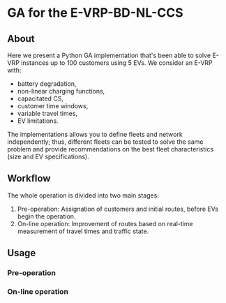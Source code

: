 # GA for the E-VRP-BD-NL-CCS

## About
Here we present a Python GA implementation that's been able to solve E-VRP 
instances up to 100 customers using 5 EVs. We consider an E-VRP with:
 - battery degradation, 
 - non-linear charging functions,
 - capacitated CS,
 - customer time windows,
 - variable travel times,
 - EV limitations.
 
The implementations allows you to define fleets and network independently; 
thus, different fleets can be tested to solve the same problem and provide 
recommendations on the best fleet characteristics (size and EV specifications).
 
## Workflow

The whole operation is divided into two main stages:
1. Pre-operation: Assignation of customers and initial routes, before EVs
begin the operation.
2. On-line operation: Improvement of routes based on real-time measurement 
of travel times and traffic state.

## Usage
### Pre-operation

### On-line operation

 



